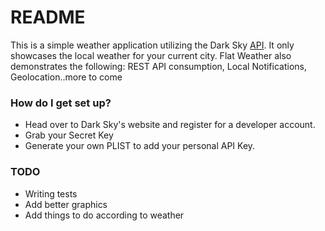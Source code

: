 # README #

This is a simple weather application utilizing the Dark Sky [API](https://darksky.net/dev). It only showcases the local weather for your current city. Flat Weather also demonstrates the following: REST API consumption, Local Notifications, Geolocation..more to come

### How do I get set up? ###

* Head over to Dark Sky's website and register for a developer account. 
* Grab your Secret Key
* Generate your own PLIST to add your personal API Key.


### TODO ###

* Writing tests
* Add better graphics
* Add things to do according to weather

